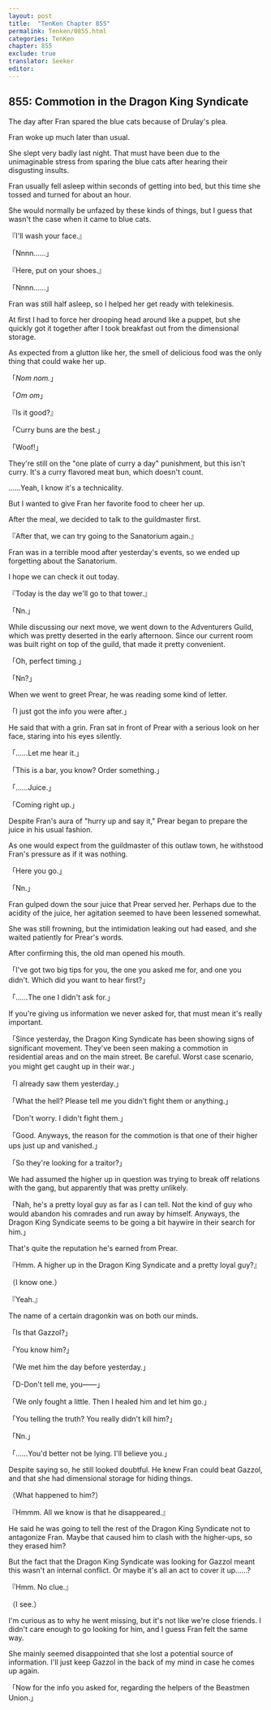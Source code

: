 ```yaml
---
layout: post
title:  "TenKen Chapter 855"
permalink: Tenken/0855.html
categories: TenKen
chapter: 855
exclude: true
translator: Seeker
editor: 
---
```

<h2>855: Commotion in the Dragon King Syndicate</h2>

The day after Fran spared the blue cats because of Drulay's plea.

Fran woke up much later than usual.

She slept very badly last night. That must have been due to the unimaginable stress from sparing the blue cats after hearing their disgusting insults.

Fran usually fell asleep within seconds of getting into bed, but this time she tossed and turned for about an hour.

She would normally be unfazed by these kinds of things, but I guess that wasn't the case when it came to blue cats.

『I'll wash your face.』

「Nnnn……」

『Here, put on your shoes.』

「Nnnn……」

Fran was still half asleep, so I helped her get ready with telekinesis.

At first I had to force her drooping head around like a puppet, but she quickly got it together after I took breakfast out from the dimensional storage.

As expected from a glutton like her, the smell of delicious food was the only thing that could wake her up.

「<em>Nom nom.</em>」

「<em>Om om</em>」

『Is it good?』

「Curry buns are the best.」

「Woof!」

They're still on the "one plate of curry a day" punishment, but this isn't curry. It's a curry flavored meat bun, which doesn't count.

……Yeah, I know it's a technicality.

But I wanted to give Fran her favorite food to cheer her up.

After the meal, we decided to talk to the guildmaster first.

『After that, we can try going to the Sanatorium again.』

Fran was in a terrible mood after yesterday's events, so we ended up forgetting about the Sanatorium.

I hope we can check it out today.

『Today is the day we'll go to that tower.』

「Nn.」

While discussing our next move, we went down to the Adventurers Guild, which was pretty deserted in the early afternoon. Since our current room was built right on top of the guild, that made it pretty convenient.

「Oh, perfect timing.」

「Nn?」

When we went to greet Prear, he was reading some kind of letter.

「I just got the info you were after.」

He said that with a grin. Fran sat in front of Prear with a serious look on her face, staring into his eyes silently.

「……Let me hear it.」

「This is a bar, you know? Order something.」

「……Juice.」

「Coming right up.」

Despite Fran's aura of "hurry up and say it," Prear began to prepare the juice in his usual fashion.

As one would expect from the guildmaster of this outlaw town, he withstood Fran's pressure as if it was nothing.

「Here you go.」

「Nn.」

Fran gulped down the sour juice that Prear served her. Perhaps due to the acidity of the juice, her agitation seemed to have been lessened somewhat.

She was still frowning, but the intimidation leaking out had eased, and she waited patiently for Prear's words.

After confirming this, the old man opened his mouth.

「I've got two big tips for you, the one you asked me for, and one you didn't. Which did you want to hear first?」

「……The one I didn't ask for.」

If you're giving us information we never asked for, that must mean it's really important.

「Since yesterday, the Dragon King Syndicate has been showing signs of significant movement. They've been seen making a commotion in residential areas and on the main street. Be careful. Worst case scenario, you might get caught up in their war.」

「I already saw them yesterday.」

「What the hell? Please tell me you didn't fight them or anything.」

「Don't worry. I didn't fight them.」

「Good. Anyways, the reason for the commotion is that one of their higher ups just up and vanished.」

「So they're looking for a traitor?」

We had assumed the higher up in question was trying to break off relations with the gang, but apparently that was pretty unlikely.

「Nah, he's a pretty loyal guy as far as I can tell. Not the kind of guy who would abandon his comrades and run away by himself. Anyways, the Dragon King Syndicate seems to be going a bit haywire in their search for him.」

That's quite the reputation he's earned from Prear.

『Hmm. A higher up in the Dragon King Syndicate and a pretty loyal guy?』

（I know one.）

『Yeah.』

The name of a certain dragonkin was on both our minds.

「Is that Gazzol?」

「You know him?」

「We met him the day before yesterday.」

「D-Don't tell me, you――」

「We only fought a little. Then I healed him and let him go.」

「You telling the truth? You really didn't kill him?」

「Nn.」

「……You'd better not be lying. I'll believe you.」

Despite saying so, he still looked doubtful. He knew Fran could beat Gazzol, and that she had dimensional storage for hiding things.

（What happened to him?）

『Hmmm. All we know is that he disappeared.』

He said he was going to tell the rest of the Dragon King Syndicate not to antagonize Fran. Maybe that caused him to clash with the higher-ups, so they erased him?

But the fact that the Dragon King Syndicate was looking for Gazzol meant this wasn't an internal conflict. Or maybe it's all an act to cover it up……?

『Hmm. No clue.』

（I see.）

I'm curious as to why he went missing, but it's not like we're close friends. I didn't care enough to go looking for him, and I guess Fran felt the same way.

She mainly seemed disappointed that she lost a potential source of information. I'll just keep Gazzol in the back of my mind in case he comes up again.

「Now for the info you asked for, regarding the helpers of the Beastmen Union.」



